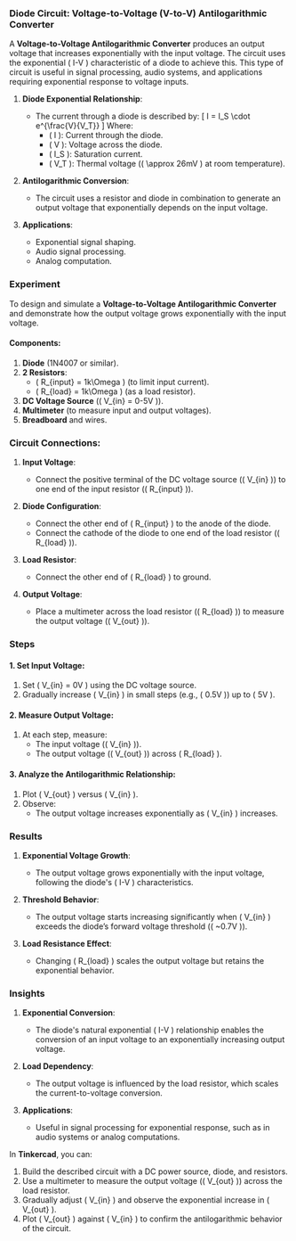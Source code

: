 ### **Diode Circuit: Voltage-to-Voltage (V-to-V) Antilogarithmic Converter**

A **Voltage-to-Voltage Antilogarithmic Converter** produces an output voltage that increases exponentially with the input voltage. The circuit uses the exponential \( I-V \) characteristic of a diode to achieve this. This type of circuit is useful in signal processing, audio systems, and applications requiring exponential response to voltage inputs.

1. **Diode Exponential Relationship**:
   - The current through a diode is described by:
     \[
     I = I_S \cdot e^{\frac{V}{V_T}}
     \]
     Where:
     - \( I \): Current through the diode.
     - \( V \): Voltage across the diode.
     - \( I_S \): Saturation current.
     - \( V_T \): Thermal voltage (\( \approx 26mV \) at room temperature).

2. **Antilogarithmic Conversion**:
   - The circuit uses a resistor and diode in combination to generate an output voltage that exponentially depends on the input voltage.

3. **Applications**:
   - Exponential signal shaping.
   - Audio signal processing.
   - Analog computation.

### Experiment

To design and simulate a **Voltage-to-Voltage Antilogarithmic Converter** and demonstrate how the output voltage grows exponentially with the input voltage.

#### **Components**:
1. **Diode** (1N4007 or similar).
2. **2 Resistors**:
   - \( R_{input} = 1k\Omega \) (to limit input current).
   - \( R_{load} = 1k\Omega \) (as a load resistor).
3. **DC Voltage Source** (\( V_{in} = 0-5V \)).
4. **Multimeter** (to measure input and output voltages).
5. **Breadboard** and wires.

### **Circuit Connections**:

1. **Input Voltage**:
   - Connect the positive terminal of the DC voltage source (\( V_{in} \)) to one end of the input resistor (\( R_{input} \)).

2. **Diode Configuration**:
   - Connect the other end of \( R_{input} \) to the anode of the diode.
   - Connect the cathode of the diode to one end of the load resistor (\( R_{load} \)).

3. **Load Resistor**:
   - Connect the other end of \( R_{load} \) to ground.

4. **Output Voltage**:
   - Place a multimeter across the load resistor (\( R_{load} \)) to measure the output voltage (\( V_{out} \)).

### Steps

#### **1. Set Input Voltage**:
1. Set \( V_{in} = 0V \) using the DC voltage source.
2. Gradually increase \( V_{in} \) in small steps (e.g., \( 0.5V \)) up to \( 5V \).

#### **2. Measure Output Voltage**:
1. At each step, measure:
   - The input voltage (\( V_{in} \)).
   - The output voltage (\( V_{out} \)) across \( R_{load} \).

#### **3. Analyze the Antilogarithmic Relationship**:
1. Plot \( V_{out} \) versus \( V_{in} \).
2. Observe:
   - The output voltage increases exponentially as \( V_{in} \) increases.

### Results

1. **Exponential Voltage Growth**:
   - The output voltage grows exponentially with the input voltage, following the diode's \( I-V \) characteristics.

2. **Threshold Behavior**:
   - The output voltage starts increasing significantly when \( V_{in} \) exceeds the diode’s forward voltage threshold (\( ~0.7V \)).

3. **Load Resistance Effect**:
   - Changing \( R_{load} \) scales the output voltage but retains the exponential behavior.

### Insights

1. **Exponential Conversion**:
   - The diode's natural exponential \( I-V \) relationship enables the conversion of an input voltage to an exponentially increasing output voltage.

2. **Load Dependency**:
   - The output voltage is influenced by the load resistor, which scales the current-to-voltage conversion.

3. **Applications**:
   - Useful in signal processing for exponential response, such as in audio systems or analog computations.

In **Tinkercad**, you can:
1. Build the described circuit with a DC power source, diode, and resistors.
2. Use a multimeter to measure the output voltage (\( V_{out} \)) across the load resistor.
3. Gradually adjust \( V_{in} \) and observe the exponential increase in \( V_{out} \).
4. Plot \( V_{out} \) against \( V_{in} \) to confirm the antilogarithmic behavior of the circuit.
